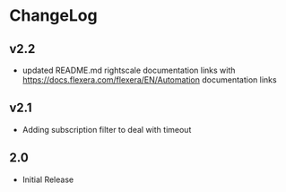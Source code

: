 # ChangeLog

## v2.2

- updated README.md rightscale documentation links with https://docs.flexera.com/flexera/EN/Automation documentation links

## v2.1

- Adding subscription filter to deal with timeout

## 2.0

- Initial Release
